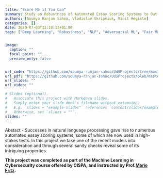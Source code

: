 ```yaml
---
title: "Score Me if You Can"
summary: Study on Robustness of Automated Essay Scoring Systems to Out-of-domain and Adversarial Inputs summary
authors: [Soumya Ranjan Sahoo, Vladislav Skripniuk, Vinit Hegiste]
categories: []
date: 2020-07-03T12:10:13+01:00
tags: ["Deep Learning", "Robustness", "NLP", "Adversarial ML", "Fair ML"]


image:
  caption: ""
  focal_point: ""
  preview_only: false


url_code: "https://github.com/soumya-ranjan-sahoo/UdSProjects/tree/master/MLCySec/project3"
url_pdf: "https://github.com/soumya-ranjan-sahoo/UdSProjects/blob/master/MLCySec/project3/Report-AdversarialML.pdf"
url_slides: ""
url_video: ""

# Slides (optional).
#   Associate this project with Markdown slides.
#   Simply enter your slide deck's filename without extension.
#   E.g. `slides = "example-slides"` references `content/slides/example-slides.md`.
#   Otherwise, set `slides = ""`.
slides: ""
---
```

Abstact - Successes in natural language processing gave rise to numerous automated essay scoring systems, some of which are now used in high-stakes tests. In this project we take one of the recent models into consideration and through several sanity checks reveal some of its intriguing properties.

**This project was completed as part of the Machine Learning in Cybersecurity course offered by CISPA, and instructed by Prof.[Mario Fritz](https://scholar.google.com/citations?hl=en&user=4V1nNm4AAAAJ).**
